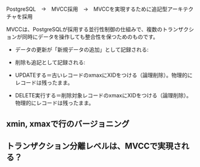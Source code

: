 ## 

PostgreSQL　→　MVCC採用　→　MVCCを実現するために追記型アーキテクチャを採用



MVCCは、PostgreSQLが採用する並行性制御の仕組みで、複数のトランザクションが同時にデータを操作しても整合性を保つためのものです。

- データの更新が「新規データの追加」として記録される:
- 削除も追記として記録される:

- UPDATEする＝古いレコードのxmaxにXIDをつける（論理削除）。物理的にレコードは残ったまま。
- DELETE実行する＝削除対象レコードのxmaxにXIDをつける（論理削除）。物理的にレコードは残ったまま。


## xmin, xmaxで行のバージョニング


## トランザクション分離レベルは、MVCCで実現される？

